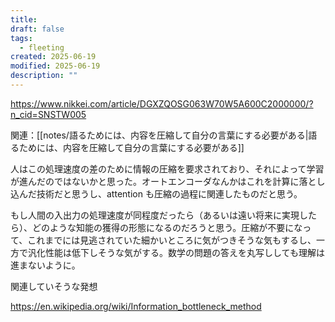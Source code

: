 ```yaml
---
title: 
draft: false
tags:
  - fleeting
created: 2025-06-19
modified: 2025-06-19
description: ""
---
```

https://www.nikkei.com/article/DGXZQOSG063W70W5A600C2000000/?n_cid=SNSTW005

関連：[[notes/語るためには、内容を圧縮して自分の言葉にする必要がある|語るためには、内容を圧縮して自分の言葉にする必要がある]]

人はこの処理速度の差のために情報の圧縮を要求されており、それによって学習が進んだのではないかと思った。オートエンコーダなんかはこれを計算に落とし込んだ技術だと思うし、attention も圧縮の過程に関連したものだと思う。

もし人間の入出力の処理速度が同程度だったら（あるいは遠い将来に実現したら）、どのような知能の獲得の形態になるのだろうと思う。圧縮が不要になって、これまでには見逃されていた細かいところに気がつきそうな気もするし、一方で汎化性能は低下しそうな気がする。数学の問題の答えを丸写ししても理解は進まないように。

関連していそうな発想

https://en.wikipedia.org/wiki/Information_bottleneck_method
